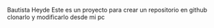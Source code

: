 Bautista Heyde
Este es un proyecto para crear un repositorio en github clonarlo y modificarlo desde mi pc